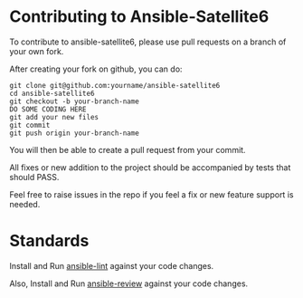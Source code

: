 Contributing to Ansible-Satellite6
==================================

To contribute to ansible-satellite6, please use pull requests on a branch of your own fork.

After creating your fork on github, you can do:
```
git clone git@github.com:yourname/ansible-satellite6
cd ansible-satellite6
git checkout -b your-branch-name
DO SOME CODING HERE
git add your new files
git commit
git push origin your-branch-name
```
You will then be able to create a pull request from your commit. 

All fixes or new addition to the project should be accompanied by tests that 
should PASS. 

Feel free to raise issues in the repo if you feel a fix or new feature support is needed.

Standards
=========
Install and Run [ansible-lint](https://github.com/willthames/ansible-lint) against your code changes.

Also, Install and Run [ansible-review](https://github.com/willthames/ansible-review) against your code changes.
